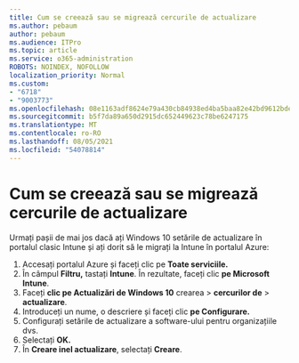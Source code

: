 ```yaml
---
title: Cum se creează sau se migrează cercurile de actualizare
ms.author: pebaum
author: pebaum
ms.audience: ITPro
ms.topic: article
ms.service: o365-administration
ROBOTS: NOINDEX, NOFOLLOW
localization_priority: Normal
ms.custom:
- "6718"
- "9003773"
ms.openlocfilehash: 08e1163adf8624e79a430cb84938ed4ba5baa82e42bd9612bde8ad18efd0b3cb
ms.sourcegitcommit: b5f7da89a650d2915dc652449623c78be6247175
ms.translationtype: MT
ms.contentlocale: ro-RO
ms.lasthandoff: 08/05/2021
ms.locfileid: "54078814"
---
```

# <a name="how-to-create-or-migrate-update-rings"></a>Cum se creează sau se migrează cercurile de actualizare

Urmați pașii de mai jos dacă ați Windows 10 setările de actualizare în portalul clasic Intune și ați dorit să le migrați la Intune în portalul Azure:

1. Accesați portalul Azure și faceți clic pe **Toate serviciile.**
2. În câmpul **Filtru,** tastați **Intune**. În rezultate, faceți clic **pe Microsoft Intune**.
3. Faceți **clic pe Actualizări de Windows 10** crearea  >  **cercurilor de**  >  **actualizare**.
4. Introduceți un nume, o descriere și faceți clic **pe Configurare.**
5. Configurați setările de actualizare a software-ului pentru organizațiile dvs.
6. Selectați **OK.**
7. În **Creare inel actualizare**, selectați **Creare**.
